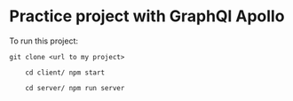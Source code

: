 # Practice project with GraphQl Apollo

To run this project: 
    
    git clone <url to my project>
    
        cd client/ npm start
    
        cd server/ npm run server

